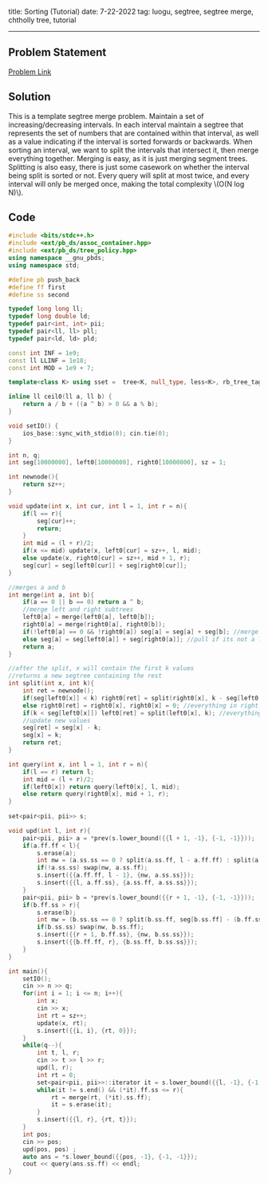 title: Sorting (Tutorial)
date: 7-22-2022
tag: luogu, segtree, segtree merge, chtholly tree, tutorial

---

## Problem Statement

[Problem Link](https://www.luogu.com.cn/problem/P2824)

## Solution

This is a template segtree merge problem. Maintain a set of increasing/decreasing intervals. In each interval maintain a segtree that represents the set of numbers that are contained within that interval, as well as a value indicating if the interval is sorted forwards or backwards. When sorting an interval, we want to split the intervals that intersect it, then merge everything together. Merging is easy, as it is just merging segment trees. Splitting is also easy, there is just some casework on whether the interval being split is sorted or not. Every query will split at most twice, and every interval will only be merged once, making the total complexity \\(O(N log N)\\).

## Code

```c++
#include <bits/stdc++.h>
#include <ext/pb_ds/assoc_container.hpp>
#include <ext/pb_ds/tree_policy.hpp>
using namespace __gnu_pbds;
using namespace std;

#define pb push_back
#define ff first
#define ss second

typedef long long ll;
typedef long double ld;
typedef pair<int, int> pii;
typedef pair<ll, ll> pll;
typedef pair<ld, ld> pld;

const int INF = 1e9;
const ll LLINF = 1e18;
const int MOD = 1e9 + 7;

template<class K> using sset =  tree<K, null_type, less<K>, rb_tree_tag, tree_order_statistics_node_update>;

inline ll ceil0(ll a, ll b) {
    return a / b + ((a ^ b) > 0 && a % b);
}

void setIO() {
    ios_base::sync_with_stdio(0); cin.tie(0);
}

int n, q;
int seg[10000000], left0[10000000], right0[10000000], sz = 1;

int newnode(){
    return sz++;
}

void update(int x, int cur, int l = 1, int r = n){
    if(l == r){
        seg[cur]++;
        return;
    }
    int mid = (l + r)/2;
    if(x <= mid) update(x, left0[cur] = sz++, l, mid);
    else update(x, right0[cur] = sz++, mid + 1, r);
    seg[cur] = seg[left0[cur]] + seg[right0[cur]];
}

//merges a and b
int merge(int a, int b){
    if(a == 0 || b == 0) return a ^ b;  
    //merge left and right subtrees
    left0[a] = merge(left0[a], left0[b]);
    right0[a] = merge(right0[a], right0[b]);
    if(!left0[a] == 0 && !right0[a]) seg[a] = seg[a] + seg[b]; //merge if its a leaf
    else seg[a] = seg[left0[a]] + seg[right0[a]]; //pull if its not a leaf
    return a;
}

//after the split, x will contain the first k values
//returns a new segtree containing the rest
int split(int x, int k){
    int ret = newnode();
    if(seg[left0[x]] < k) right0[ret] = split(right0[x], k - seg[left0[x]]); //everything in left child will be kept, split down right
    else right0[ret] = right0[x], right0[x] = 0; //everything in right child will be split
    if(k < seg[left0[x]]) left0[ret] = split(left0[x], k); //everything in the right child will be split, split down left
    //update new values
    seg[ret] = seg[x] - k;
    seg[x] = k;
    return ret;
}

int query(int x, int l = 1, int r = n){
    if(l == r) return l;
    int mid = (l + r)/2;
    if(left0[x]) return query(left0[x], l, mid);
    else return query(right0[x], mid + 1, r);
}
    
set<pair<pii, pii>> s;

void upd(int l, int r){
    pair<pii, pii> a = *prev(s.lower_bound({{l + 1, -1}, {-1, -1}}));
    if(a.ff.ff < l){
        s.erase(a);
        int nw = (a.ss.ss == 0 ? split(a.ss.ff, l - a.ff.ff) : split(a.ss.ff, seg[a.ss.ff] - (l - a.ff.ff)));
        if(!a.ss.ss) swap(nw, a.ss.ff);
        s.insert({{a.ff.ff, l - 1}, {nw, a.ss.ss}});
        s.insert({{l, a.ff.ss}, {a.ss.ff, a.ss.ss}});
    }
    pair<pii, pii> b = *prev(s.lower_bound({{r + 1, -1}, {-1, -1}}));
    if(b.ff.ss > r){
        s.erase(b);
        int nw = (b.ss.ss == 0 ? split(b.ss.ff, seg[b.ss.ff] - (b.ff.ss - r)) : split(b.ss.ff, b.ff.ss - r));
        if(b.ss.ss) swap(nw, b.ss.ff);
        s.insert({{r + 1, b.ff.ss}, {nw, b.ss.ss}});
        s.insert({{b.ff.ff, r}, {b.ss.ff, b.ss.ss}});
    }
}

int main(){
    setIO();
    cin >> n >> q;
    for(int i = 1; i <= n; i++){
        int x;
        cin >> x;
        int rt = sz++;
        update(x, rt);
        s.insert({{i, i}, {rt, 0}});
    }
    while(q--){
        int t, l, r;
        cin >> t >> l >> r;
        upd(l, r);
        int rt = 0;
        set<pair<pii, pii>>::iterator it = s.lower_bound({{l, -1}, {-1, -1}});
        while(it != s.end() && (*it).ff.ss <= r){
            rt = merge(rt, (*it).ss.ff);
            it = s.erase(it);
        }
        s.insert({{l, r}, {rt, t}});
    } 
    int pos;
    cin >> pos;
    upd(pos, pos) ;
    auto ans = *s.lower_bound({{pos, -1}, {-1, -1}});
    cout << query(ans.ss.ff) << endl;
}
```